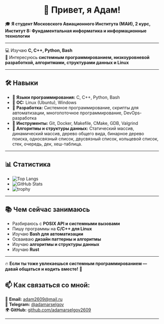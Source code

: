 <h1 align="center">👋 Привет, я Адам!</h1>


🎓 **Я студент Московского Авиационного Института (МАИ), 2 курс, Институт 8: Фундаментальная информатика и информационные технологии**  

---

💻 Изучаю **C, C++, Python, Bash**  
🚀 Интересуюсь **системным программированием, низкоуровневой разработкой, алгоритмами, структурами данных и Linux**  

---

## 🛠️ **Навыки**
- 🔹 **Языки программирования:** C, C++, Python, Bash  
- 🔹 **ОС:** Linux (Ubuntu), Windows  
- 🔹 **Разработка:** Системное программирование, скрипты для автоматизации, многопоточное программирование, DevOps-разработка  
- 🔹 **Инструменты:** Git, Docker, Makefile, CMake, GDB, Valgrind  
- 🔹 **Алгоритмы и структуры данных:** Статический массив, динамический массив, дерево общего вида, бинарное дерево поиска, односвязный список, двусвязный список, кольцевой список, стек, очередь, дек, хеш-таблица. 

---

## 📊 **Статистика**
- ![Top Langs](https://github-readme-stats.vercel.app/api/top-langs/?username=adamarselgov2609&count_private=true)
- ![GitHub Stats](https://github-readme-stats.vercel.app/api?username=adamarselgov2609&show_icons=true&hide_title=true)
- ![trophy](https://github-profile-trophy.vercel.app/?username=adamarselgov2609)


---

## 📚 **Чем сейчас занимаюсь**
- Разбираюсь с **POSIX API и системными вызовами**
- Пишу программы на **C/C++ для Linux**
- Изучаю **Bash для автоматизации**
- Осваиваю **дизайн паттерны и алгоритмы**
- Изучаю **алгоритмы и структуры данных**
- Изучаю **Rust**

---



🔥 **Если ты тоже увлекаешься системным программированием — давай общаться и кодить вместе!** 🚀
## 📫 Как связаться со мной:
📧 **Email:** [adam2609@mail.ru](mailto:adam2609@mail.ru)  
📌 **Telegram:** [@adamarselgov](https://t.me/adamarselgov)  
🌍 **GitHub:** [github.com/adamarselgov2609](https://github.com/adamarselgov2609)  

---


